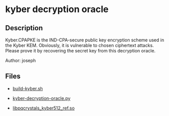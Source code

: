 # kyber decryption oracle

## Description

Kyber.CPAPKE is the IND-CPA-secure public key encryption scheme used in the Kyber KEM. Obviously, it is vulnerable to chosen ciphertext attacks. Please prove it by recovering the secret key from this decryption oracle.

Author: joseph


## Files

* [build-kyber.sh](files/build-kyber.sh)

* [kyber-decryption-oracle.py](files/kyber-decryption-oracle.py)

* [libpqcrystals_kyber512_ref.so](files/libpqcrystals_kyber512_ref.so)

